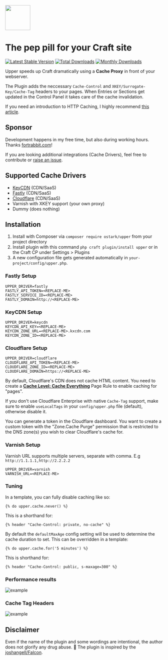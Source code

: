 <img src="https://github.com/ostark/upper/blob/master/resources/upper.png" height="80px"/>


# The pep pill for your Craft site

[![Latest Stable Version](https://poser.pugx.org/ostark/upper/v/stable)](https://packagist.org/packages/ostark/upper)
[![Total Downloads](https://poser.pugx.org/ostark/upper/downloads)](https://packagist.org/packages/ostark/upper)
[![Monthly Downloads](https://poser.pugx.org/ostark/upper/d/monthly)](https://packagist.org/packages/ostark/upper)



Upper speeds up Craft dramatically using a **Cache Proxy** in front of your webserver. 

The Plugin adds the neccessary `Cache-Control` and `XKEY/Surrogate-Key/Cache-Tag` headers to your pages. 
When Entries or Sections get updated in the Control Panel it takes care of the cache invalidation. 

If you need an introduction to HTTP Caching, I highly recommend [this article](https://blog.fortrabbit.com/mastering-http-caching). 

## Sponsor

Development happens in my free time, but also during working hours. 
Thanks [fortrabbit.com](https://www.fortrabbit.com/craft-hosting)!

If you are looking additional integrations (Cache Drivers), feel free to contribute or [raise an issue](https://github.com/ostark/upper/issues).

## Supported Cache Drivers

* [KeyCDN](https://www.keycdn.com) (CDN/SaaS)
* [Fastly](https://www.fastly.com) (CDN/SaaS)
* [Cloudflare](https://www.cloudflare.com) (CDN/SaaS)
* Varnish with XKEY support (your own proxy)
* Dummy (does nothing)

## Installation

1. Install with Composer via `composer require ostark/upper` from your project directory
2. Install plugin with this command `php craft plugin/install upper` or in the Craft CP under Settings > Plugins
3. A new configuration file gets generated automatically in `your-project/config/upper.php`.



### Fastly Setup

```
UPPER_DRIVER=fastly
FASTLY_API_TOKEN=<REPLACE-ME>
FASTLY_SERVICE_ID=<REPLACE-ME>
FASTLY_DOMAIN=http://<REPLACE-ME>
```

### KeyCDN Setup

```
UPPER_DRIVER=keycdn
KEYCDN_API_KEY=<REPLACE-ME>
KEYCDN_ZONE_URL=<REPLACE-ME>.kxcdn.com
KEYCDN_ZONE_ID=<REPLACE-ME>
```

### Cloudflare Setup

```
UPPER_DRIVER=cloudflare
CLOUDFLARE_API_TOKEN=<REPLACE-ME>
CLOUDFLARE_ZONE_ID=<REPLACE-ME>
CLOUDFLARE_DOMAIN=https://<REPLACE-ME>
```

By default, Cloudflare's CDN  does not cache HTML content. You need to create a [**Cache Level: Cache Everything**](https://support.cloudflare.com/hc/en-us/articles/202775670-How-Do-I-Tell-Cloudflare-What-to-Cache-) Page Rule to enable caching for "pages".

If you don't use Cloudflare Enterprise with native `Cache-Tag` support, make sure to enable `useLocalTags` in your `config/upper.php` file (default), otherwise disable it.

You can generate a token in the Cloudflare dashboard. You want to create a custom token with the "Zone.Cache Purge" permission that is restricted to the DNS zone(s) you wish to clear Cloudflare's cache for.

 
### Varnish Setup
Varnish URL supports multiple servers, separate with comma. E.g `http://1.1.1.1,http://2.2.2.2`
```
UPPER_DRIVER=varnish
VARNISH_URL=<REPLACE-ME>
```

### Tuning

In a template, you can fully disable caching like so:

```
{% do upper.cache.never() %}
```

This is a shorthand for:

```
{% header "Cache-Control: private, no-cache" %}
```

By default the `defaultMaxAge` config setting will be used to determine the cache duration to set. This can be overridden in a template:

```
{% do upper.cache.for('5 minutes') %}
```

This is shorthand for:

```
{% header "Cache-Control: public, s-maxage=300" %}
```

### Performance results
![example](https://github.com/ostark/upper/blob/master/resources/preformance.png)

### Cache Tag Headers
![example](https://github.com/ostark/upper/blob/master/resources/response-header.png)


## Disclaimer

Even if the name of the plugin and some wordings are intentional, the author does not glorify any drug abuse. 🍻
The plugin is inspired by the [joshangell/Falcon](https://github.com/joshangell/Falcon).
